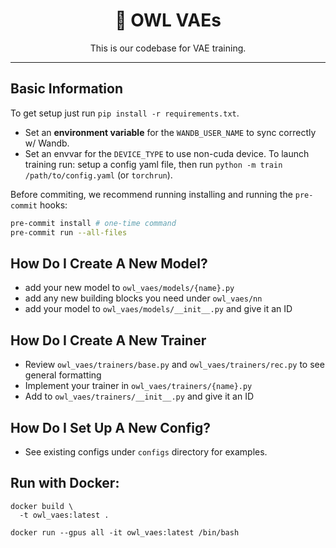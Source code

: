 <div align="center">

# 🦉 OWL VAEs

<p align="center">
  This is our codebase for VAE training.
</p>

---

</div>

## Basic Information

To get setup just run `pip install -r requirements.txt`.

- Set an **environment variable** for the `WANDB_USER_NAME` to sync correctly w/ Wandb.
- Set an envvar for the `DEVICE_TYPE` to use non-cuda device.
  To launch training run: setup a config yaml file, then run `python -m train /path/to/config.yaml` (or `torchrun`).

Before commiting, we recommend running installing and running the `pre-commit` hooks:

```bash
pre-commit install # one-time command
pre-commit run --all-files
```

## How Do I Create A New Model?

- add your new model to `owl_vaes/models/{name}.py`
- add any new building blocks you need under `owl_vaes/nn`
- add your model to `owl_vaes/models/__init__.py` and give it an ID

## How Do I Create A New Trainer

- Review `owl_vaes/trainers/base.py` and `owl_vaes/trainers/rec.py` to see general formatting
- Implement your trainer in `owl_vaes/trainers/{name}.py`
- Add to `owl_vaes/trainers/__init__.py` and give it an ID

## How Do I Set Up A New Config?

- See existing configs under `configs` directory for examples.

## Run with Docker:
```
docker build \
  -t owl_vaes:latest .

docker run --gpus all -it owl_vaes:latest /bin/bash
```